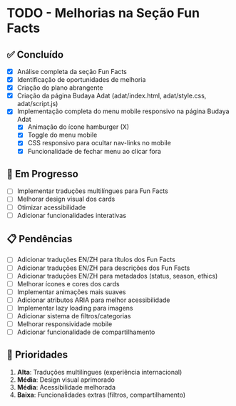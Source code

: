 # TODO - Melhorias na Seção Fun Facts

## ✅ Concluído
- [x] Análise completa da seção Fun Facts
- [x] Identificação de oportunidades de melhoria
- [x] Criação do plano abrangente
- [x] Criação da página Budaya Adat (adat/index.html, adat/style.css, adat/script.js)
- [x] Implementação completa do menu mobile responsivo na página Budaya Adat
  - [x] Animação do ícone hamburger (X)
  - [x] Toggle do menu mobile
  - [x] CSS responsivo para ocultar nav-links no mobile
  - [x] Funcionalidade de fechar menu ao clicar fora

## 🔄 Em Progresso
- [ ] Implementar traduções multilíngues para Fun Facts
- [ ] Melhorar design visual dos cards
- [ ] Otimizar acessibilidade
- [ ] Adicionar funcionalidades interativas

## 📋 Pendências
- [ ] Adicionar traduções EN/ZH para títulos dos Fun Facts
- [ ] Adicionar traduções EN/ZH para descrições dos Fun Facts
- [ ] Adicionar traduções EN/ZH para metadados (status, season, ethics)
- [ ] Melhorar ícones e cores dos cards
- [ ] Implementar animações mais suaves
- [ ] Adicionar atributos ARIA para melhor acessibilidade
- [ ] Implementar lazy loading para imagens
- [ ] Adicionar sistema de filtros/categorias
- [ ] Melhorar responsividade mobile
- [ ] Adicionar funcionalidade de compartilhamento

## 🎯 Prioridades
1. **Alta**: Traduções multilíngues (experiência internacional)
2. **Média**: Design visual aprimorado
3. **Média**: Acessibilidade melhorada
4. **Baixa**: Funcionalidades extras (filtros, compartilhamento)

